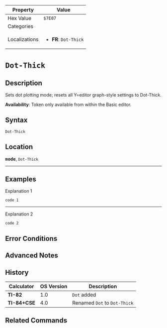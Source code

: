 | Property      | Value |
|---------------|-------|
| Hex Value     | `$7E07`|
| Categories    | <ul></ul> |
| Localizations | <ul><li><b>FR</b>: `Dot-Thick`</li></ul> |

# `Dot-Thick`

## Description
Sets dot plotting mode; resets all Y=editor graph-style settings to Dot-Thick.


<b>Availability</b>: Token only available from within the Basic editor.

## Syntax
`Dot-Thick`

## Location
<tt><kbd><b>mode</b></kbd></tt>, `Dot-Thick`
<hr>

## Examples

Explanation 1
```ti-basic
code 1
```
---
Explanation 2
```ti-basic
code 2
```

## Error Conditions


## Advanced Notes


## History
| Calculator | OS Version | Description |
|------------|------------|-------------|
| <b>TI-82</b> | 1.0 | `Dot` added
| <b>TI-84+CSE</b> | 4.0 | Renamed `Dot` to `Dot-Thick`

## Related Commands

    